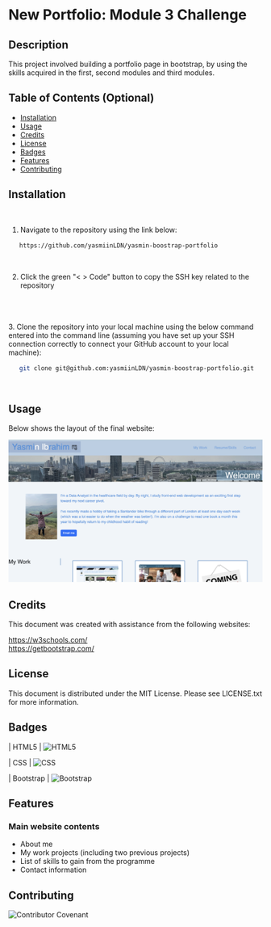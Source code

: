 # New Portfolio: Module 3 Challenge

## Description 

This project involved building a portfolio page in bootstrap, by using the skills acquired in the first, second modules and third modules.

## Table of Contents (Optional)

* [Installation](#installation)
* [Usage](#usage)
* [Credits](#credits)
* [License](#license)
* [Badges](#badges)
* [Features](#features)
* [Contributing](#contributing)

## Installation
<br>

1. Navigate to the repository using the link below: 

```sh
   https://github.com/yasmiinLDN/yasmin-boostrap-portfolio
   ```
<br>

2. Click the green "< > Code" button to copy the SSH key related to the repository
<br>
<br>
<br>
3. Clone the repository into your local machine using the below command entered into the command line (assuming you have set up your SSH connection correctly to connect your GitHub account to your local machine):

```sh
   git clone git@github.com:yasmiinLDN/yasmin-boostrap-portfolio.git
   ```
<br>


## Usage 

Below shows the layout of the final website:

![screenshot of index.html](./assets/images/Site-screenshot.png)


## Credits

This document was created with assistance from the following websites:

https://w3schools.com/
<br>
https://getbootstrap.com/



## License

This document is distributed under the MIT License. Please see LICENSE.txt for more information.

## Badges

| HTML5            | ![HTML5](https://img.shields.io/badge/html5-%23E34F26.svg?style=for-the-badge&logo=html5&logoColor=white)   

| CSS            | ![CSS](https://img.shields.io/badge/CSS-239120?&style=for-the-badge&logo=css3&logoColor=white) 

| Bootstrap            | ![Bootstrap](https://img.shields.io/badge/Bootstrap-563D7C?style=for-the-badge&logo=bootstrap&logoColor=white) 


## Features

### Main website contents
- About me
- My work projects (including two previous projects)
- List of skills to gain from the programme
- Contact information

## Contributing

![Contributor Covenant](https://img.shields.io/badge/Contributor%20Covenant-2.1-4baaaa.svg)  


